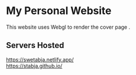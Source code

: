 # My Personal Website

This website uses Webgl to render the cover page .

## Servers Hosted

https://swetabja.netlify.app/<br/>
https://stabja.github.io/
